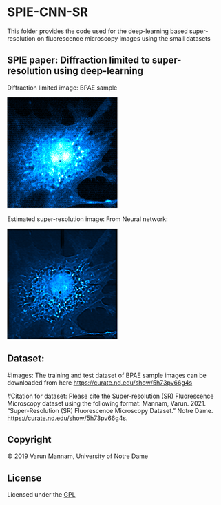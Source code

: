 # SPIE-CNN-SR
This folder provides the code used for the deep-learning based super-resolution on fluorescence microscopy images using the small datasets 


## SPIE paper: Diffraction limited to super-resolution using deep-learning 
Diffraction limited image: BPAE sample

![](Test_images/Input_DL_image.png)

Estimated super-resolution image: From Neural network: 

![](Test_images/Estimated_SR_VM614.png)

## Dataset:
#Images: The training and test dataset of BPAE sample images can be downloaded from here https://curate.nd.edu/show/5h73pv66g4s

#Citation for dataset: Please cite the Super-resolution (SR) Fluorescence Microscopy dataset using the following format: Mannam, Varun. 2021. “Super-Resolution (SR) Fluorescence Microscopy Dataset.” Notre Dame. https://curate.nd.edu/show/5h73pv66g4s.

## **Copyright**

© 2019 Varun Mannam, University of Notre Dame  

## **License**

Licensed under the [GPL](https://github.com/ND-HowardGroup/SPIE-CNN-SR/blob/main/LICENSE)

